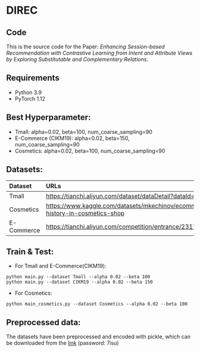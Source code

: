 # DIREC

## Code

This is the source code for the Paper: _Enhancing Session-based Recommendation with Contrastive Learning from Intent and Attribute Views by Exploring Substitutable and Complementary Relations_.

## Requirements

- Python 3.9
- PyTorch 1.12

## Best Hyperparameter:
- Tmall: alpha=0.02, beta=100, num_coarse_sampling=90
- E-Commerce (CIKM19): alpha=0.02, beta=150, num_coarse_sampling=90
- Cosmetics: alpha=0.02, beta=100, num_coarse_sampling=90

## Datasets:
| Dataset    | URLs                                                         |
| :--------- | :----------------------------------------------------------- |
| Tmall      | https://tianchi.aliyun.com/dataset/dataDetail?dataId=42      |
| Cosmetics  | https://www.kaggle.com/datasets/mkechinov/ecommerce-events-history-in-cosmetics-shop |
| E-Commerce | https://tianchi.aliyun.com/competition/entrance/231721/information |



## Train & Test:
- For Tmall and E-Commerce(CIKM19):
~~~~
python main.py --dataset Tmall --alpha 0.02 --beta 100
python main.py --dataset CIKM19 --alpha 0.02 --beta 150
~~~~
- For Cosmetics:
~~~~
python main_cosmetics.py --dataset Cosmetics --alpha 0.02 --beta 100
~~~~

## Preprocessed data:
The datasets have been preprocessed and encoded with pickle, which can be downloaded from the [link](https://pan.baidu.com/s/1sFJcHHH9zJh9EK5yZRnxqA) (password: 7isu)
